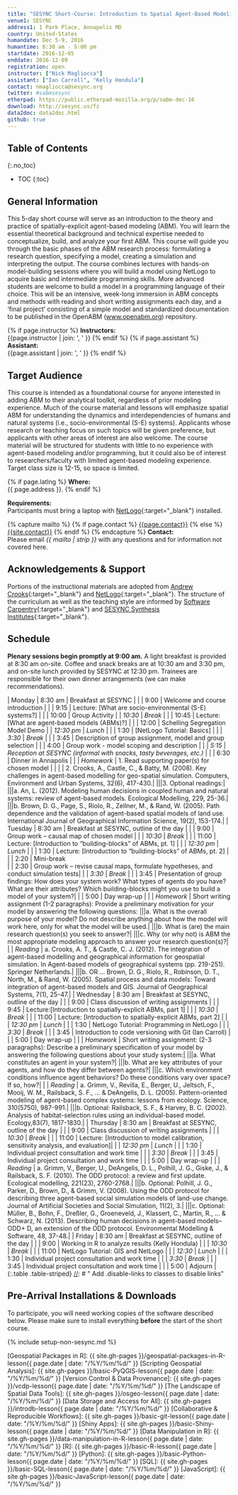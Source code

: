 ```yaml
---
title: "SESYNC Short-Course: Introduction to Spatial Agent-Based Modeling"
venue1: SESYNC
address1: 1 Park Place, Annapolis MD
country: United-States
humandate: Dec 5-9, 2016
humantime: 8:30 am - 5:00 pm
startdate: 2016-12-05
enddate: 2016-12-09
registration: open
instructor: ["Nick Magliocca"]
assistant: ["Ian Carroll", "Kelly Hondula"]
contact: nmagliocca@sesync.org
twitter: #sabmsesync
etherpad: https://public.etherpad-mozilla.org/p/sabm-dec-16
download: http://sesync.us/fz
data2doc: data2doc.html
github: true
---
```


[//]: # " Edit the values in the parameter block above to be appropriate for your bootcamp. "
[//]: # " Please use three-letter month names for the 'humandate' field. "

## Table of Contents
{:.no_toc}

* TOC
{:toc}

## General Information

This 5-day short course will serve as an introduction to the theory and practice of spatially-explicit agent-based modeling (ABM). You will learn the essential theoretical background and technical expertise needed to conceptualize, build, and analyze your first ABM. This course will guide you through the basic phases of the ABM research process: formulating a research question, specifying a model, creating a simulation and interpreting the output. The course combines lectures with hands-on model-building sessions where you will build a model using NetLogo to acquire basic and intermediate programming skills. More advanced students are welcome to build a model in a programming language of their choice. This will be an intensive, week-long immersion in ABM concepts and methods with reading and short writing assignments each day, and a ‘final project’ consisting of a simple model and standardized documentation to be published in the OpenABM (www.openabm.org) repository.

[//]: # " This block displays the instructors' names if they are available. "

{% if page.instructor %}
  **Instructors:**  
  {{page.instructor | join: ', ' }}
{% endif %}
{% if page.assistant %}
  **Assistant:**  
  {{page.assistant | join: ', ' }}
{% endif %}

[//]: # " Modify this block to reflect the target audience for your bootcamp. "
[//]: # " In particular, if it is only open to people from a particular institution, "
[//]: # " or if specialized prerequisite knowledge is required, please mention that. "

## Target Audience

This course is intended as a foundational course for anyone interested in adding ABM to their analytical toolkit, regardless of prior modeling experience. Much of the course material and lessons will emphasize spatial ABM for understanding the dynamics and interdependencies of humans and natural systems (i.e., socio-environmental (S-E) systems). Applicants whose research or teaching focus on such topics will be given preference, but applicants with other areas of interest are also welcome. The course material will be structured for students with little to no experience with agent-based modeling and/or programming, but it could also be of interest to researchers/faculty with limited agent-based modeling experience. Target class size is 12-15, so space is limited. 

[//]: # " This block displays the address and links to a map showing directions. "
{% if page.latlng %}
  **Where:**  
  {{ page.address }}.
{% endif %}

[//]: # " Modify the block below if there are any special requirements. "

**Requirements:**  
Participants must bring a laptop with [NetLogo](https://ccl.northwestern.edu/netlogo/){:target="_blank"} installed.

[//]: # " The following block automatically inserts a contact email address if one has been specified for the page. "
[//]: # " If one hasn't, this block inserts the generic contact address for Software Carpentry. "

{% capture mailto %}
  {% if page.contact %}
    <a href='mailto:{{page.contact}}'>{{page.contact}}</a>
  {% else %}
    <a href='mailto:{{site.contact}}'>{{site.contact}}</a>
  {% endif %}
{% endcapture %}
**Contact:**  
Please email *{{ mailto | strip }}* with any questions and for information not covered here.

## Acknowledgements & Support
Portions of the instructional materials are adopted from [Andrew Crooks](http://www.gisagents.org/){:target="_blank"} and [NetLogo](https://ccl.northwestern.edu/netlogo/){:target="_blank"}.
The structure of the curriculum as well as the teaching style are informed by [Software Carpentry](http://software-carpentry.org){:target="_blank"} and [SESYNC Synthesis Institutes](https://github.com/SESYNC-ci){:target="_blank"}.


[//]: # " Edit this block to show the syllabus and schedule for your bootcamp. "

## Schedule

**Plenary sessions begin promptly at 9:00 am.** A light breakfast is provided at 8:30 am on-site. Coffee and snack breaks are at 10:30 am and 3:30 pm, and on-site lunch provided by SESYNC at 12:30 pm. Trainees are responsible for their own dinner arrangements (we can make recommendations).

| Monday    | 8:30 am	 | Breakfast at SESYNC													|
|           | 9:00       | Welcome and course introduction                                      |
|           | 9:15       | Lecture: [What are socio-environmental (S-E) systems?]               |
|			| 10:00		 | Group Activity
|           | *10:30*    | *Break*                                                              |
|           | 10:45      | Lecture: [What are agent-based models (ABMs)?]                       |
|			| 12:00		 | Schelling Segregation Model Demo
|           | *12:30 pm* | *Lunch*                                                              |
|           | 1:30       | [NetLogo Tutorial: Basics]				                            |
|           | *3:30*     | *Break*                                                              |
|           | 3:45       | Description of group assignment, model and group selection           |
|			| 4:00		 | Group work - model scoping and description						|
|           | *5:15*     | *Reception at SESYNC (informal with snacks, tasty beverages, etc.)*  |
|           | 6:30       | Dinner in Annapolis												    |
|			| *Homework* | 1. Read supporting paper(s) for chosen model							|
|			|			 | 2. Crooks, A., Castle, C., & Batty, M. (2008). Key challenges in agent-based modelling for geo-spatial simulation. Computers, Environment and Urban Systems, 32(6), 417-430.|
|||3. Optional readings:|
|||a. An, L. (2012). Modeling human decisions in coupled human and natural systems: review of agent-based models. Ecological Modelling, 229, 25-36.|
|||b. Brown, D. G., Page, S., Riolo, R., Zellner, M., & Rand, W. (2005). Path dependence and the validation of agent-based spatial models of land use. International Journal of Geographical Information Science, 19(2), 153-174.|
| Tuesday   | 8:30 am	 | Breakfast at SESYNC, outline of the day								|
|           | 9:00       | Group work – causal map of chosen model                      |
|           | *10:30*    | *Break*                                                              |
|           | 11:00      | Lecture: [Introduction to “building-blocks” of ABMs, pt. 1]        	|
|           | *12:30 pm* | *Lunch*                                                              |
|           | 1:30       | Lecture: [Introduction to “building-blocks” of ABMs, pt. 2]			|
|			| 2:20		 | Mini-break		
|           | 2:30       | Group work – revise causal maps, formulate hypotheses, and conduct simulation tests|
|           | *3:30*     | *Break*                                                              |
|           | 3:45       | Presentation of group findings: How does your system work? What types of agents do you have? What are their attributes? Which building-blocks might you use to build a model of your system?|
|			| 5:00		 | Day wrap-up															|
|			| *Homework* | Short writing assignment (1-2 paragraphs): Provide a preliminary motivation for your model by answering the following questions:
|||a.	What is the overall purpose of your model? Do not describe anything about how the model will work here, only for what the model will be used.|
|||b.	What is (are) the main research question(s) you seek to answer?|
|||c.	Why (or why not) is ABM the most appropriate modeling approach to answer your research question(s)?|
|			| *Reading*  | a.	Crooks, A. T., & Castle, C. J. (2012). The integration of agent-based modelling and geographical information for geospatial simulation. In Agent-based models of geographical systems (pp. 219-251). Springer Netherlands.|
|||b.	OR … Brown, D. G., Riolo, R., Robinson, D. T., North, M., & Rand, W. (2005). Spatial process and data models: Toward integration of agent-based models and GIS. Journal of Geographical Systems, 7(1), 25-47.|
| Wednesday | 8:30 am	 | Breakfast at SESYNC, outline of the day								|
|           | 9:00       | Class discussion of writing assignments		                        |
|			| 9:45		 | Lecture:[Introduction to spatially-explicit ABMs, part 1]			|
|           | *10:30*    | *Break*                                                              |
|           | 11:00      | Lecture: [Introduction to spatially-explicit ABMs, part 2]        	|
|           | *12:30 pm* | *Lunch*                                                              |
|           | 1:30       | NetLogo Tutorial: Programming in NetLogo								|
|           | *3:30*     | *Break*                                                              |
|           | 3:45       | Introduction to code versioning with Git (Ian Carroll)		        |
|			| 5:00		 | Day wrap-up															|
|			| *Homework* | Short writing assignment: (2-3 paragraphs): Describe a preliminary specification of your model by answering the following questions about your study system:|
|||a.	What constitutes an agent in your system?|
|||b.	What are key attributes of your agents, and how do they differ between agents?|
|||c.	Which environment conditions influence agent behaviors? Do these conditions vary over space? If so, how?|
|			| *Reading*  | a.	Grimm, V., Revilla, E., Berger, U., Jeltsch, F., Mooij, W. M., Railsback, S. F., ... & DeAngelis, D. L. (2005). Pattern-oriented modeling of agent-based complex systems: lessons from ecology. Science, 310(5750), 987-991.|
|||b.	Optional: Railsback, S. F., & Harvey, B. C. (2002). Analysis of habitat-selection rules using an individual-based model. Ecology,83(7), 1817-1830.|
| Thursday  | 8:30 am	 | Breakfast at SESYNC, outline of the day								|
|			| 9:00       | Class discussion of writing assignments                              |
|           | *10:30*    | *Break*                                                              |
|           | 11:00      | Lecture: [Introduction to model calibration, sensitivity analysis, and evaluation]|
|           | *12:30 pm* | *Lunch*                                                              |
|           | 1:30       | Individual project consultation and work time                        |
|           | *3:30*     | *Break*                                                              |
|           | 3:45       | Individual project consultation and work time                        |
|			| 5:00		 | Day wrap-up															|
|			| *Reading*  | a.	Grimm, V., Berger, U., DeAngelis, D. L., Polhill, J. G., Giske, J., & Railsback, S. F. (2010). The ODD protocol: a review and first update. Ecological modelling, 221(23), 2760-2768.|
|||b.	Optional: Polhill, J. G., Parker, D., Brown, D., & Grimm, V. (2008). Using the ODD protocol for describing three agent-based social simulation models of land-use change. Journal of Artificial Societies and Social Simulation, 11(2), 3.|
|||c. Optional: Müller, B., Bohn, F., Dreßler, G., Groeneveld, J., Klassert, C., Martin, R., ... & Schwarz, N. (2013). Describing human decisions in agent-based models–ODD+ D, an extension of the ODD protocol. Environmental Modelling & Software, 48, 37-48.|
| Friday    | 8:30 am	 | Breakfast at SESYNC, outline of the day								|
|			| 9:00       | Working in R to analyze results (Kelly Hondula)			        |
|           | *10:30*    | *Break*                                                              |
|			| 11:00      | NetLogo Tutorial: GIS and NetLogo          							|
|           | *12:30*    | *Lunch*                                                              |
|           | 1:30       | Individual project consultation and work time                        |
|           | *3:30*     | *Break*                                                              |
|           | 3:45       | Individual project consultation and work time                        |
|			| 5:00 		 | Adjourn																|
{:.table .table-striped}
[//]: # " Add .disable-links to classes to disable links"

## Pre-Arrival Installations & Downloads

To participate, you will need working copies of the software described below.
Please make sure to install everything **before** the start of the short course.

[//]: # " Choose or create setup instructions in _includes to reflect your bootcamp. "

{% include setup-non-sesync.md %}

[//]: # " Hyperlinks "

[Geospatial Packages in R]: {{ site.gh-pages }}/geospatial-packages-in-R-lesson{{ page.date | date: "/%Y/%m/%d/" }}
[Scripting Geospatial Analysis]: {{ site.gh-pages }}/basic-PyQGIS-lesson{{ page.date | date: "/%Y/%m/%d/" }}
[Version Control & Data Provenance]: {{ site.gh-pages }}/vcdp-lesson{{ page.date | date: "/%Y/%m/%d/" }}
[The Landscape of Spatial Data Tools]: {{ site.gh-pages }}/osgeo-lesson{{ page.date | date: "/%Y/%m/%d/" }}
[Data Storage and Access for All]: {{ site.gh-pages }}/introdb-lesson{{ page.date | date: "/%Y/%m/%d/" }}
[Collaborative & Reproducible Workflows]: {{ site.gh-pages }}/basic-git-lesson{{ page.date | date: "/%Y/%m/%d/" }}
[Shiny Apps]: {{ site.gh-pages }}/basic-Shiny-lesson{{ page.date | date: "/%Y/%m/%d/" }}
[Data Manipulation in R]: {{ site.gh-pages }}/data-manipulation-in-R-lesson{{ page.date | date: "/%Y/%m/%d/" }}
[R]: {{ site.gh-pages }}/basic-R-lesson{{ page.date | date: "/%Y/%m/%d/" }}
[Python]: {{ site.gh-pages }}/basic-Python-lesson{{ page.date | date: "/%Y/%m/%d/" }}
[SQL]: {{ site.gh-pages }}/basic-SQL-lesson{{ page.date | date: "/%Y/%m/%d/" }}
[JavaScript]: {{ site.gh-pages }}/basic-JavaScript-lesson{{ page.date | date: "/%Y/%m/%d/" }}
